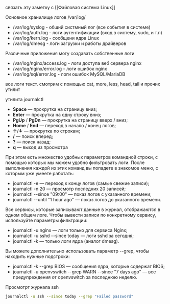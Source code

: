 
связать эту заметку с [[Файловая система Linux]]

Основное хранилище логов  /var/log/

- /var/log/syslog - общий систмный лог (все события в системе)
- /var/log/auth.log - логи аутентификации (вход в систему, sudo, и т.п)
- /var/log/kern.log - сообщени ядра Linux
- /var/log/dmesg -  логи загрузки и работы драйверов

Различные приложения могу создавать собственные логи

- /var/log/nginx/access.log - логи доступа веб сервера nginx
- /var/log/nginx/error.log - логи ошибок nginx
- /var/log/sql/error.log - логи ошибок MySQL/MariaDB

все логи текст. смотрим с помощью cat, more, less, head, tail  и прочих утилит

утилита journalctl

- **Space** — прокрутка на страницу вниз;
- **Enter** — прокрутка на одну строку вниз;
- **PgUp** / **PgDn** — прокрутка на страницу вверх / вниз;
- **Home** / **End** — переход в начало / конец логов;
- **↑**/**↓** — прокрутка по строкам;
- **/** — поиск вперед;
- **?** — поиск назад;
- **q** — выход из просмотра

При этом есть множество удобных параметров командной строки, с помощью которых мы можем удобно фильтровать логи. После выполнения каждой из этих команд вы попадете в знакомое меню, с которым уже умеете работать:

- journalctl -e — переход к концу логов (самые свежие записи);
- journalctl -n 20 — просмотр последних 20 записей;
- journalctl --since "09:00" — показ логов с указанного времени;
- journalctl --until "1 hour ago" — показ логов до указанного времени.

Все сервисы, которые записывают данные в журнал, отображаются в одном общем логе. Чтобы вывести записи по конкретному сервису, используйте параметры фильтрации:

- journalctl -u nginx — логи только для сервиса Nginx;
- journalctl -u sshd --since today — логи sshd за сегодня;
- journalctl -k — только логи ядра (аналог dmesg).

Вы можете дополнительно использовать параметр --grep, чтобы находить нужные подстроки:

- journalctl -k --grep BIOS — сообщения ядра, которые содержат BIOS;
- journalctl -u openvswitch --grep WARN --since "7 days ago" — все предупреждения от openvswitch за последнюю неделю.


Просмотрт журнала ssh
``` sh
journalctl -u ssh --since today --grep "Failed password"
```